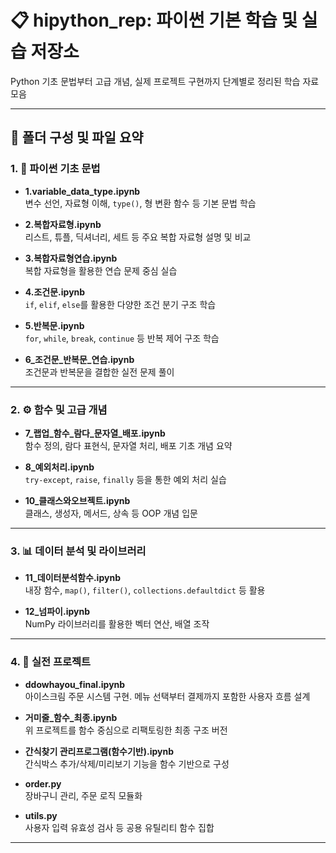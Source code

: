 # 📋 hipython_rep: 파이썬 기본 학습 및 실습 저장소

Python 기초 문법부터 고급 개념, 실제 프로젝트 구현까지 단계별로 정리된 학습 자료 모음

---

## 📁 폴더 구성 및 파일 요약

### 1. 🧱 파이썬 기초 문법

- **1.variable_data_type.ipynb**  
  변수 선언, 자료형 이해, `type()`, 형 변환 함수 등 기본 문법 학습

- **2.복합자료형.ipynb**  
  리스트, 튜플, 딕셔너리, 세트 등 주요 복합 자료형 설명 및 비교

- **3.복합자료형연습.ipynb**  
  복합 자료형을 활용한 연습 문제 중심 실습

- **4.조건문.ipynb**  
  `if`, `elif`, `else`를 활용한 다양한 조건 분기 구조 학습

- **5.반복문.ipynb**  
  `for`, `while`, `break`, `continue` 등 반복 제어 구조 학습

- **6_조건문_반복문_연습.ipynb**  
  조건문과 반복문을 결합한 실전 문제 풀이

---

### 2. ⚙️ 함수 및 고급 개념

- **7_랩업_함수_람다_문자열_배포.ipynb**  
  함수 정의, 람다 표현식, 문자열 처리, 배포 기초 개념 요약

- **8_예외처리.ipynb**  
  `try-except`, `raise`, `finally` 등을 통한 예외 처리 실습

- **10_클래스와오브젝트.ipynb**  
  클래스, 생성자, 메서드, 상속 등 OOP 개념 입문

---

### 3. 📊 데이터 분석 및 라이브러리

- **11_데이터분석함수.ipynb**  
  내장 함수, `map()`, `filter()`, `collections.defaultdict` 등 활용

- **12_넘파이.ipynb**  
  NumPy 라이브러리를 활용한 벡터 연산, 배열 조작

---

### 4. 🚀 실전 프로젝트

- **ddowhayou_final.ipynb**  
  아이스크림 주문 시스템 구현. 메뉴 선택부터 결제까지 포함한 사용자 흐름 설계

- **거미줄_함수_최종.ipynb**  
  위 프로젝트를 함수 중심으로 리팩토링한 최종 구조 버전

- **간식찾기 관리프로그램(함수기반).ipynb**  
  간식박스 추가/삭제/미리보기 기능을 함수 기반으로 구성

- **order.py**  
  장바구니 관리, 주문 로직 모듈화

- **utils.py**  
  사용자 입력 유효성 검사 등 공용 유틸리티 함수 집합

---
